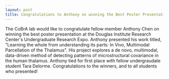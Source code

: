 ```yaml
---
layout: post
title: Congratulations to Anthony on winning the Best Poster Presentation at the Undergrad Expo 
---
```


The CoBrA lab would like to congratulate fellow member Anthony Chen on winning the best poster presentation at the Douglas Institute Research Center's Undergraduate Research Expo. Anthony presented his work titled, "Learning the whole from understanding its parts: In Vivo, Multimodal Parcellation of the Thalamus". His project explores a de novo, multimodal, data-driven method of detecting patterns of microstructural covariance in the human thalamus.  Anthony tied for first place with fellow undergraudate student Tara Delorme. Congratulations to the winners, and to all students who presented!

